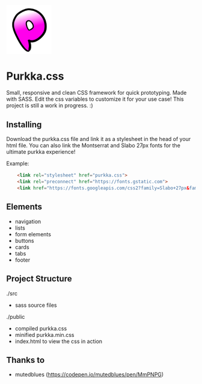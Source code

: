 <img src="./public/purkka-logo.svg" alt="Purkka.css logo" width="120"/>

# Purkka.css
Small, responsive and clean CSS framework for quick prototyping.
Made with SASS. Edit the css variables to customize it for your use case!
This project is still a work in progress. :)

## Installing
Download the purkka.css file and link it as a stylesheet in the head of your html file.
You can also link the Montserrat and Slabo 27px fonts for the ultimate purkka experience!

Example:
```html
    <link rel="stylesheet" href="purkka.css">
    <link rel="preconnect" href="https://fonts.gstatic.com">
    <link href="https://fonts.googleapis.com/css2?family=Slabo+27px&family=Montserrat&display=swap" rel="stylesheet">
```

## Elements
- navigation
- lists
- form elements
- buttons
- cards
- tabs
- footer

## Project Structure
./src
  - sass source files

./public
  - compiled purkka.css
  - minified purkka.min.css
  - index.html to view the css in action

## Thanks to
  - mutedblues (https://codepen.io/mutedblues/pen/MmPNPG)